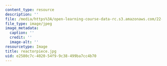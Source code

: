 ```yaml
---
content_type: resource
description: ''
file: /media/https%3A/open-learning-course-data-rc.s3.amazonaws.com/22-033-nuclear-systems-design-project-fall-2011/e2580c7c402054f99c38499ba7cc4b70_reactorpiece.jpg
file_type: image/jpeg
image_metadata:
  caption: ''
  credit: ''
  image-alt: ''
resourcetype: Image
title: reactorpiece.jpg
uid: e2580c7c-4020-54f9-9c38-499ba7cc4b70
---
```

